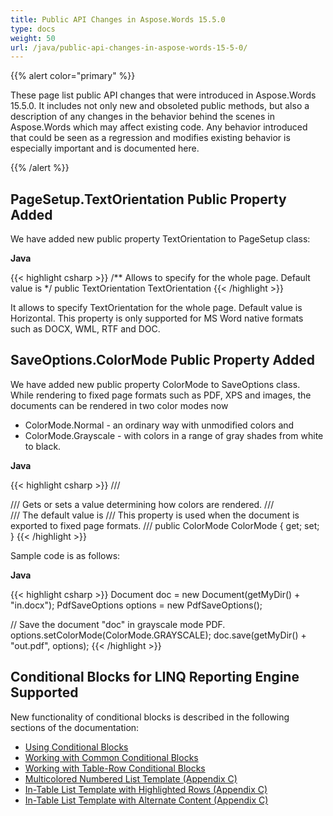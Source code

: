 ```yaml
---
title: Public API Changes in Aspose.Words 15.5.0
type: docs
weight: 50
url: /java/public-api-changes-in-aspose-words-15-5-0/
---
```


{{% alert color="primary" %}} 

These page list public API changes that were introduced in Aspose.Words 15.5.0. It includes not only new and obsoleted public methods, but also a description of any changes in the behavior behind the scenes in Aspose.Words which may affect existing code. Any behavior introduced that could be seen as a regression and modifies existing behavior is especially important and is documented here.

{{% /alert %}} 

## PageSetup.TextOrientation Public Property Added

We have added new public property TextOrientation to PageSetup class:

**Java**

{{< highlight csharp >}}
/**
Allows to specify <see cref="TextOrientation"/> for the whole page.
Default value is <see cref="Aspose.Words.TextOrientation.Horizontal"/>
*/
public TextOrientation TextOrientation
{{< /highlight >}}

It allows to specify TextOrientation for the whole page. Default value is Horizontal. This property is only supported for MS Word native formats such as DOCX, WML, RTF and DOC.

## SaveOptions.ColorMode Public Property Added

We have added new public property ColorMode to SaveOptions class. While rendering to fixed page formats such as PDF, XPS and images, the documents can be rendered in two color modes now

- ColorMode.Normal - an ordinary way with unmodified colors and
- ColorMode.Grayscale - with colors in a range of gray shades from white to black.

**Java**

{{< highlight csharp >}}
/// <summary>
/// Gets or sets a value determining how colors are rendered.
/// </summary>
/// <remarks>The default value is <see cref="Aspose.Words.Saving.ColorMode.Normal"/>
/// <para>This property is used when the document is exported to fixed page formats.</para>
/// </remarks>
public ColorMode ColorMode { get; set; }
{{< /highlight >}}

Sample code is as follows:

**Java**

{{< highlight csharp >}}
Document doc = new Document(getMyDir() + "in.docx");
PdfSaveOptions options = new PdfSaveOptions();

// Save the document "doc" in grayscale mode PDF.
options.setColorMode(ColorMode.GRAYSCALE);
doc.save(getMyDir() + "out.pdf", options);
{{< /highlight >}}

## Conditional Blocks for LINQ Reporting Engine Supported

New functionality of conditional blocks is described in the following sections of the documentation:

- [Using Conditional Blocks](https://docs.aspose.com/words/java/using-conditional-blocks/)
- [Working with Common Conditional Blocks](https://docs.aspose.com/words/java/working-with-common-conditional-blocks/)
- [Working with Table-Row Conditional Blocks](https://docs.aspose.com/words/java/working-with-table-row-conditional-blocks/)
- [Multicolored Numbered List Template (Appendix C)](https://docs.aspose.com/words/java/appendix-c-typical-templates/#multicolored-numbered-list-template)
- [In-Table List Template with Highlighted Rows (Appendix C)](https://docs.aspose.com/words/java/appendix-c-typical-templates/#in-table-list-template-with-highlighted-rows)
- [In-Table List Template with Alternate Content (Appendix C)](https://docs.aspose.com/words/java/appendix-c-typical-templates/#in-table-list-template-with-alternate-content)
